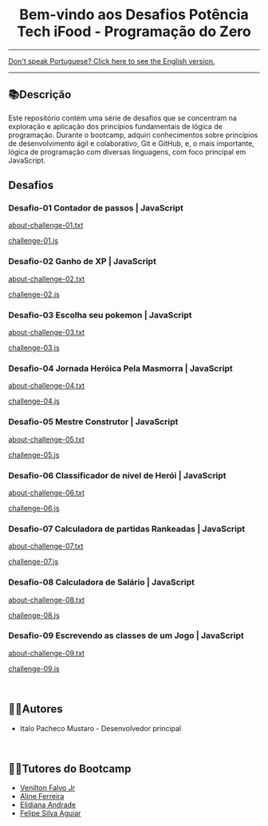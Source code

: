 <div align="center">
<h1>Bem-vindo aos Desafios Potência Tech iFood - Programação do Zero</h1> 
</div>

<hr>
<a href="https://github.com/ItaloPachecoMustaro/dio-programming-from-scratch-challenges/blob/main/README-EN.md">Don't speak Portuguese? Click here to see the English version.</a>
<hr>


## 📚Descrição

Este repositório contém uma série de desafios que se concentram na exploração e aplicação dos princípios fundamentais de lógica de programação. Durante o bootcamp, adquiri conhecimentos sobre princípios de desenvolvimento ágil e colaborativo, Git e GitHub, e, o mais importante, lógica de programação com diversas linguagens, com foco principal em JavaScript.


## Desafios

### Desafio-01 Contador de passos | JavaScript
[about-challenge-01.txt](./about-challenge-01.txt)

[challenge-01.js](./challenge-01.js)

### Desafio-02 Ganho de XP | JavaScript

[about-challenge-02.txt](./about-challenge-02.txt)

[challenge-02.js](./challenge-02.js)

### Desafio-03 Escolha seu pokemon | JavaScript

[about-challenge-03.txt](./about-challenge-03.txt)

[challenge-03.js](./challenge-03.js)

### Desafio-04 Jornada Heróica Pela Masmorra | JavaScript

[about-challenge-04.txt](./about-challenge-04.txt)

[challenge-04.js](./challenge-04.js)

### Desafio-05 Mestre Construtor | JavaScript

[about-challenge-05.txt](./about-challenge-05.txt)

[challenge-05.js](./challenge-05.js)

### Desafio-06 Classificador de nível de Herói | JavaScript

[about-challenge-06.txt](./about-challenge-06.txt)

[challenge-06.js](./challenge-06.js)

### Desafio-07 Calculadora de partidas Rankeadas | JavaScript

[about-challenge-07.txt](./about-challenge-07.txt)

[challenge-07.js](./challenge-07.js)

### Desafio-08 Calculadora de Salário  | JavaScript

[about-challenge-08.txt](./about-challenge-08.txt)

[challenge-08.js](./challenge-08.js)

### Desafio-09 Escrevendo as classes de um Jogo | JavaScript

[about-challenge-09.txt](./about-challenge-09.txt)

[challenge-09.js](./challenge-09.js)

<br>

## 🧑‍💻Autores

- Italo Pacheco Mustaro - Desenvolvedor principal

<br>


## 👨‍🏫Tutores do Bootcamp

- [Venilton Falvo Jr](https://www.linkedin.com/in/falvojr/)
- [Aline Ferreira](https://www.linkedin.com/in/aalineferreira/)
- [Elidiana Andrade](https://www.linkedin.com/in/elidianaandrade/)
- [Felipe Silva Aguiar](https://www.linkedin.com/in/felipe-exe/)

<br>
